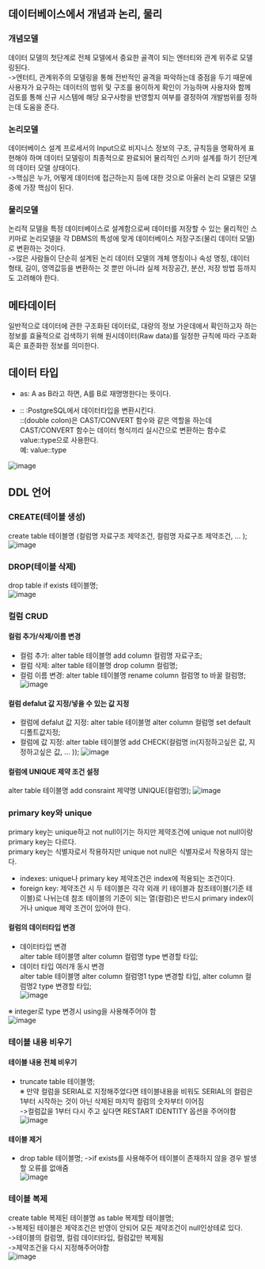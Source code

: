 ## 데이터베이스에서 개념과 논리, 물리
### 개념모델
데이터 모델의 첫단계로 전체 모델에서 중요한 골격이 되는 엔터티와 관계 위주로 모델링된다.          
->엔터티, 관계위주의 모델링을 통해 전반적인 골격을 파악하는데 중점을 두기 때문에 
사용자가 요구하는 데이터의 범위 및 구조를 용이하게 확인이 가능하며 사용자와 함께 검토를 
통해 신규 시스템에 해당 요구사항을 반영할지 여부를 결정하여 개발범위를 정하는데 도움을 준다.

### 논리모델
데이터베이스 설계 프로세서의 Input으로 비지니스 정보의 구조, 규칙등을 명확하게 표현해야 
하며 데이터 모델링이 최종적으로 완료되어 물리적인 스키마 설계를 하기 전단계의 데이터 모델 상태이다.            
->핵심은 누가, 어떻게 데이터에 접근하는지 등에 대한 것으로 아울러 논리 모델은 모델중에 가장 핵심이 된다.

### 물리모델
논리적 모델을 특정 데이터베이스로 설계함으로써 데이터를 저장할 수 있는 물리적인 스키마로 
논리모델을 각 DBMS의 특성에 맞게 데이터베이스 저장구조(물리 데이터 모델)로 변환하는 것이다.            
->많은 사람들이 단순히 설계된 논리 데이터 모델의 개체 명칭이나 속성 명칭, 데이터 형태, 
길이, 영역값등을 변환하는 것 뿐만 아니라 실제 저장공간, 분산, 저장 방법 등까지도 고려해야 한다.

## 메타데이터
일반적으로 데이터에 관한 구조화된 데이터로, 대량의 정보 가운데에서 확인하고자 하는 
정보를 효율적으로 검색하기 위해 원시데이터(Raw data)를 일정한 규칙에 따라 구조화 
혹은 표준화한 정보를 의미한다.

## 데이터 타입
- as: A as B라고 하면, A를 B로 재명명한다는 뜻이다.

- :: :PostgreSQL에서 데이터타입을 변환시킨다.        
::(double colon)은 CAST/CONVERT 함수와 같은 역할을 하는데 CAST/CONVERT 함수는 데이터 형식끼리 실시간으로 변환하는 함수로 value::type으로 사용한다.          
	예: value::type

![image](https://user-images.githubusercontent.com/122864238/223031842-5232c3d2-49c3-44bc-a1fd-8a4bc05393fe.png)


## DDL 언어
### CREATE(테이블 생성)        
create table 테이블명 (컬럼명 자료구조 제약조건, 컬럼명 자료구조 제약조건, ... );
![image](https://user-images.githubusercontent.com/122864238/223040321-fb69dd51-1bfd-4c1e-b001-dd52bb985018.png)

### DROP(테이블 삭제)        
drop table if exists 테이블명;          
![image](https://user-images.githubusercontent.com/122864238/223041036-9772f3b5-5fe0-4c4c-953b-76a3d30f48f9.png)

### 컬럼 CRUD
#### 컬럼 추가/삭제/이름 변경
- 컬럼 추가: alter table 테이블명 add column 컬럼명 자료구조;          
- 컬럼 삭제: alter table 테이블명 drop column 컬럼명;
- 컬럼 이름 변경: alter table 테이블명 rename column 컬럼명 to 바꿀 컬럼명;         
![image](https://user-images.githubusercontent.com/122864238/223043174-496524b1-54ff-4a32-a559-993cf912c320.png)


#### 컬럼 defalut 값 지정/넣을 수 있는 값 지정
- 컬럼에 defalut 값 지정: alter table 테이블명 alter column 컬럼명 set default 디폴트값지정;
- 컬럼에 값 지정: alter table 테이블명 add CHECK(컬럼명 in(지정하고싶은 값, 지정하고싶은 값, ... ));
![image](https://user-images.githubusercontent.com/122864238/223043908-225ed481-ac9f-4aa0-90e9-cebecdd75b6c.png)

#### 컬럼에 UNIQUE 제약 조건 설정            
alter table 테이블명 add consraint 제약명 UNIQUE(컬럼명);
![image](https://user-images.githubusercontent.com/122864238/223063833-5fdf4aac-d349-4ff0-b365-db4351a7efed.png)

### primary key와 unique       
primary key는 unique하고 not null이기는 하지만 제약조건에 unique not null이랑 primary key는 다르다.         
primary key는 식별자로서 작용하지만 unique not null은 식별자로서 작용하지 않는다.         
- indexes: unique나 primary key 제약조건은 index에 적용되는 조건이다.
- foreign key:  제약조건 시 두 테이블은 각각 외래 키 테이블과 참조테이블(기준 테이블)로 
나뉘는데 참조 테이블의 기준이 되는 열(컬럼)은 반드시 primary index이거나 unique 제약 
조건이 있어야 한다.


#### 컬럼의 데이터타입 변경     
- 데이터타입 변경      
alter table 테이블명 alter column 컬럼명 type 변경할 타입;          
- 데이터 타입 여러개 동시 변경            
alter table 테이블명 alter column 컬럼명1 type 변경할 타입, alter column 컬럼명2 type 변경할 타입;          
![image](https://user-images.githubusercontent.com/122864238/223065415-63103f51-146a-457f-bd13-35908fb93f63.png)

※ integer로 type 변경시 using을 사용해주어야 함             
![image](https://user-images.githubusercontent.com/122864238/223065866-8d29ebb1-ba4a-46c2-9a23-9067ddfd6be4.png)

### 테이블 내용 비우기
#### 테이블 내용 전체 비우기            
- truncate table 테이블명;          
※ 만약 컬럼을 SERIAL로 지정해주었다면 테이블내용을 비워도 SERIAL의 컬럼은 1부터 시작하는 것이 아닌 삭제된 마지막 컬럼의 숫자부터 이어짐          
->컬럼값을 1부터 다시 주고 싶다면 RESTART IDENTITY 옵션을 주어야함          
![image](https://user-images.githubusercontent.com/122864238/223069825-06ed0d2d-e85d-4773-ab00-a2f61442891a.png)


#### 테이블 제거         
- drop table 테이블명;
->if exists를 사용해주어 테이블이 존재하지 않을 경우 발생할 오류를 없애줌        
![image](https://user-images.githubusercontent.com/122864238/223070089-db9629e7-a5fa-40ef-a2c8-7febc997204b.png)

### 테이블 복제        
create table 복제된 테이블명 as table 복제할 테이블명;          
->복제된 테이블은 제약조건은 반영이 안되어 모든 제약조건이 null인상테로 있다.        
->테이블의 컬럼명, 컬럼 데이터타입, 컬럼값만 복제됨          
->제약조건을 다시 지정해주어야함        
![image](https://user-images.githubusercontent.com/122864238/223070754-9b37b6d4-ca87-46c2-85c1-2a6c5bb47090.png)



